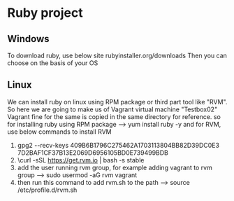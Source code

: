 # Ruby project

## Windows
To download ruby, use below site
    rubyinstaller.org/downloads
Then you can choose on the basis of your OS

## Linux
We can install ruby on linux using RPM package or third part tool like "RVM". So here we are going to make us of Vagrant virtual machine "Testbox02"
Vagrant fine for the same is copied in the same directory for reference.
so for installing ruby using RPM package --> yum install ruby -y
and for RVM, use below commands to install RVM
1) gpg2 --recv-keys 409B6B1796C275462A1703113804BB82D39DC0E3 7D2BAF1CF37B13E2069D6956105BD0E739499BDB
2) \curl -sSL https://get.rvm.io | bash -s stable
3) add the user running rvm group, for example adding vagrant to rvm group --> sudo usermod -aG rvm vagrant
4) then run this command to add rvm.sh to the path --> source /etc/profile.d/rvm.sh

